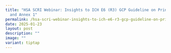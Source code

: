 ```yaml
---
title: "HSA SCRI Webinar: Insights to ICH E6 (R3) GCP Guideline on Principles
  and Annex 1"
permalink: /hsa-scri-webinar-insights-to-ich-e6-r3-gcp-guideline-on-principles-and-annex-1/
date: 2025-01-23
layout: post
description: ""
image: ""
variant: tiptap
---
```

